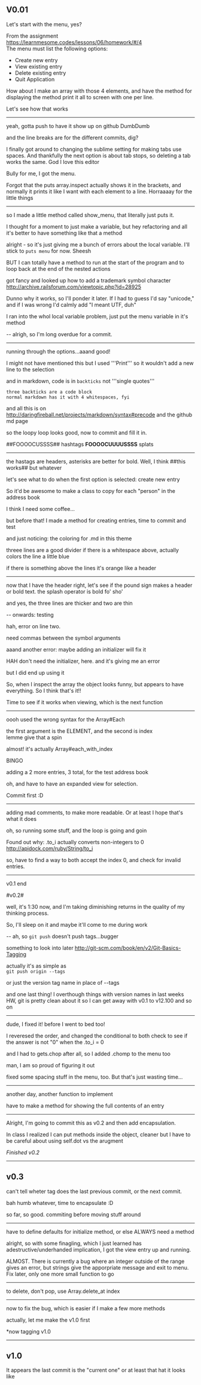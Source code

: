 V0.01
---
Let's start with the menu, yes?

From the assignment https://learnmesome.codes/lessons/06/homework/#/4  
The menu must list the following options:
+ Create new entry
+ View existing entry
+ Delete existing entry
+ Quit Application

How about I make an array with those 4 elements, and have the method for displaying the method print it all to screen with one per line.

Let's see how that works

---
yeah, gotta push to have it show up on github DumbDumb

and the line breaks are for the different commits, dig?

I finally got around to changing the sublime setting for making tabs use spaces. And thankfully the next option is about tab stops, so deleting a tab works the same. God I love this editor

Bully for me, I got the menu.

Forgot that the puts array.inspect actually shows it in the brackets, and normally it prints it like I want with each element to a line. Horraaaay for the little things

---
so I made a little method called show_menu, that literally just puts it.

I thought for a moment to just make a variable, but hey refactoring and all it's better to have something like that a method

alright - so it's just giving me a bunch of errors about the local variable. I'll stick to `puts menu` for now. Sheesh

BUT I can totally have a method to run at the start of the program and to loop back at the end of the nested actions

got fancy and looked up how to add a trademark symbol character http://archive.railsforum.com/viewtopic.php?id=28925

Dunno why it works, so I'll ponder it later. If I had to guess I'd say "unicode," and if I was wrong I'd calmly add "I meant UTF, duh"

I ran into the whol local variable problem, just put the menu variable in it's method 

--
alrigh, so I'm long overdue for a commit. 

---
running through the options...aaand good!

I might not have mentioned this but I used '''Print''' so it wouldn't add a new line to the selection

and in markdown, code is in `backticks` not '''single quotes'''
```
three backticks are a code block
normal markdown has it with 4 whitespaces, fyi
```
and all this is on http://daringfireball.net/projects/markdown/syntax#precode and the github md page

so the loopy loop looks good, now to commit and fill it in. 

##FOOOOCUSSSS## hashtags
**FOOOOCUUUUSSSS** splats


---
the hastags are headers, asterisks are better for bold. Well, I think ##this works## but whatever

let's see what to do when the first option is selected: create new entry

So it'd be awesome to make a class to copy for each "person" in the address book

I think I need some coffee...

but before that! I made a method for creating entries, time to commit and test

and just noticing: the coloring for .md in this theme

threee lines are a good divider if there is a whitespace above, actually colors the line a little blue

if there is something above the lines it's orange like a header

---
now that I have the header right, let's see if the pound sign makes a header or bold text. the splash operator is bold fo' sho'

and yes, the three lines are thicker and two are thin

--
onwards: testing

hah, error on line two.

need commas between the symbol arguments

aaand another error: maybe adding an initializer will fix it

HAH don't need the initializer, here. and it's giving me an error

but I did end up using it

So, when I inspect the array the object looks funny, but appears to have everything. So I think that's it!! 

Time to see if it works when viewing, which is the next function

---

oooh used the wrong syntax for the Array#Each

the first argument is the ELEMENT, and the second is index  
lemme give that a spin

almost! it's actually Array#each_with_index

BINGO

adding a 2 more entries, 3 total, for the test address book

oh, and have to have an expanded view for selection. 

Commit first :D

---
adding mad comments, to make more readable. Or at least I hope that's what it does

oh, so running some stuff, and the loop is going and goin

Found out why: .to_i actually converts non-integers to 0 http://apidock.com/ruby/String/to_i

so, have to find a way to both accept the index 0, and check for invalid entries.

---
v0.1 end

#v0.2#

well, it's 1:30 now, and I'm taking diminishing returns in the quality of my thinking process.

So, I'll sleep on it and maybe it'll come to me during work

--
ah, so `git push` doesn't push tags...bugger

something to look into later http://git-scm.com/book/en/v2/Git-Basics-Tagging

actually it's as simple as  
`git push origin --tags`

or just the version tag name in place of --tags

and one last thing! I overthough things with version names in last weeks HW, git is pretty clean about it so I can get away with v0.1 to v12.100 and so on

---
dude, I fixed it! before I went to bed too!

I reveresed the order, and changed the conditional to both check to see if the answer is not "0" when the .to_i = 0

and I had to gets.chop after all, so I added .chomp to the menu too

man, I am so proud of figuring it out

fixed some spacing stuff in the menu, too. But that's just wasting time...

---
another day, another function to implement

have to make a method for showing the full contents of an entry


---
Alright, I'm going to commit this as v0.2 and then add encapsulation.

In class I realized I can put methods inside the object, cleaner but I have to be careful about using self.dot vs the arugment

*Finished v0.2*

---
v0.3
--

can't tell wheter tag does the last previous commit, or the next commit. 

bah humb whatever, time to encapsulate :D

so far, so good. commiting before moving stuff around

---
have to define defaults for initialize method, or else ALWAYS need a method

alright, so with some finagling, which I just learned has adestructive/underhanded implication, I got the view entry up and running. 

ALMOST. There is currently a bug where an integer outside of the range gives an error, but strings give the apporpriate message and exit to menu. Fix later, only one more small function to go

---

to delete, don't pop, use Array.delete_at index

---
now to fix the bug, which is easier if I make a few more methods

actually, let me make the v1.0 first

*now tagging v1.0

---
v1.0
---
It appears the last commit is the "current one" or at least that hat it looks like


